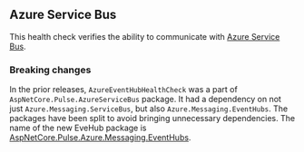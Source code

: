 ## Azure Service Bus

This health check verifies the ability to communicate with [Azure Service Bus](https://azure.microsoft.com/services/service-bus/).

### Breaking changes

In the prior releases, `AzureEventHubHealthCheck` was a part of `AspNetCore.Pulse.AzureServiceBus` package. It had a dependency on not just `Azure.Messaging.ServiceBus`, but also `Azure.Messaging.EventHubs`. The packages have been split to avoid bringing unnecessary dependencies. The name of the new EveHub package is [AspNetCore.Pulse.Azure.Messaging.EventHubs](https://www.nuget.org/packages/AspNetCore.Pulse.Azure.Messaging.EventHubs).
